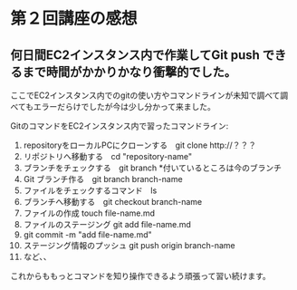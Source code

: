 # 第２回講座の感想
## 何日間EC2インスタンス内で作業してGit push できるまで時間がかかりかなり衝撃的でした。
ここでEC2インスタンス内でのgitの使い方やコマンドラインが未知で調べて調べてもエラーだらけでしたが今は少し分かって来ました。
>
GitのコマンドをEC2インスタンス内で習ったコマンドライン:
1. repositoryをローカルPCにクローンする　git clone http://？？？
2. リポジトリへ移動する　cd "repository-name"
3. ブランチをチェックする　git branch *付いているところは今のブランチ
4. Git ブランチ作る　git branch branch-name
5. ファイルをチェックするコマンド　ls
6. ブランチへ移動する　git checkout branch-name
7. ファイルの作成 touch file-name.md
8. ファイルのステージング git add file-name.md
9. git commit -m "add file-name.md"
10. ステージング情報のプッシュ git push origin branch-name
11. など、、
>
これからももっとコマンドを知り操作できるよう頑張って習い続けます。

